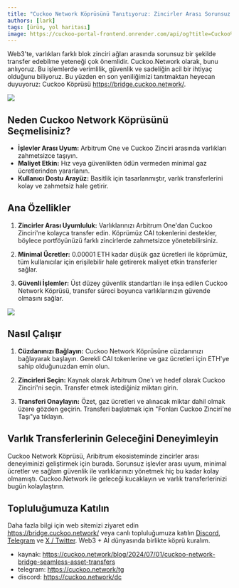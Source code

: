 ```yaml
---
title: "Cuckoo Network Köprüsünü Tanıtıyoruz: Zincirler Arası Sorunsuz Varlık Transferleri"
authors: [lark]
tags: [ürün, yol haritası]
image: https://cuckoo-portal-frontend.onrender.com/api/og?title=Cuckoo%20Network%20Köprüsünü%20Tanıtıyoruz:%20Zincirler%20Arası%20Sorunsuz%20Varlık%20Transferleri
---
```


Web3'te, varlıkları farklı blok zinciri ağları arasında sorunsuz bir şekilde transfer edebilme yeteneği çok önemlidir. Cuckoo.Network olarak, bunu anlıyoruz. Bu işlemlerde verimlilik, güvenlik ve sadeliğin acil bir ihtiyaç olduğunu biliyoruz. Bu yüzden en son yeniliğimizi tanıtmaktan heyecan duyuyoruz: Cuckoo Köprüsü https://bridge.cuckoo.network/.

![](https://cuckoo-network.b-cdn.net/cuckoo-network-bridge-seamless-asset-transfers.webp)

## Neden Cuckoo Network Köprüsünü Seçmelisiniz?

- **İşlevler Arası Uyum:** Arbitrum One ve Cuckoo Zinciri arasında varlıkları zahmetsizce taşıyın.
- **Maliyet Etkin:** Hız veya güvenlikten ödün vermeden minimal gaz ücretlerinden yararlanın.
- **Kullanıcı Dostu Arayüz:** Basitlik için tasarlanmıştır, varlık transferlerini kolay ve zahmetsiz hale getirir.

## Ana Özellikler

1. **Zincirler Arası Uyumluluk:** Varlıklarınızı Arbitrum One'dan Cuckoo Zinciri'ne kolayca transfer edin. Köprümüz CAI tokenlerini destekler, böylece portföyünüzü farklı zincirlerde zahmetsizce yönetebilirsiniz.

2. **Minimal Ücretler:** 0.00001 ETH kadar düşük gaz ücretleri ile köprümüz, tüm kullanıcılar için erişilebilir hale getirerek maliyet etkin transferler sağlar.

3. **Güvenli İşlemler:** Üst düzey güvenlik standartları ile inşa edilen Cuckoo Network Köprüsü, transfer süreci boyunca varlıklarınızın güvende olmasını sağlar.

[![](https://cuckoo-network.b-cdn.net/cuckoo-bridge-screenshot.webp)](https://bridge.cuckoo.network/)

## Nasıl Çalışır

1. **Cüzdanınızı Bağlayın:** Cuckoo Network Köprüsüne cüzdanınızı bağlayarak başlayın. Gerekli CAI tokenlerine ve gaz ücretleri için ETH'ye sahip olduğunuzdan emin olun.

2. **Zincirleri Seçin:** Kaynak olarak Arbitrum One'ı ve hedef olarak Cuckoo Zinciri'ni seçin. Transfer etmek istediğiniz miktarı girin.

3. **Transferi Onaylayın:** Özet, gaz ücretleri ve alınacak miktar dahil olmak üzere gözden geçirin. Transferi başlatmak için "Fonları Cuckoo Zinciri'ne Taşı"ya tıklayın.

## Varlık Transferlerinin Geleceğini Deneyimleyin

Cuckoo Network Köprüsü, Aribitrum ekosisteminde zincirler arası deneyiminizi geliştirmek için burada. Sorunsuz işlevler arası uyum, minimal ücretler ve sağlam güvenlik ile varlıklarınızı yönetmek hiç bu kadar kolay olmamıştı. Cuckoo.Network ile geleceği kucaklayın ve varlık transferlerinizi bugün kolaylaştırın.

## Topluluğumuza Katılın

Daha fazla bilgi için web sitemizi ziyaret edin https://bridge.cuckoo.network/ veya canlı topluluğumuza katılın [Discord](https://cuckoo.network/dc), [Telegram](https://cuckoo.network/tg) ve [X / Twitter](https://cuckoo.network/x). Web3 + AI dünyasında birlikte köprü kuralım.

- kaynak: https://cuckoo.network/blog/2024/07/01/cuckoo-network-bridge-seamless-asset-transfers
- telegram: https://cuckoo.network/tg
- discord: https://cuckoo.network/dc
